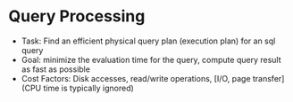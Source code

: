 # Query Processing
+    Task: Find an efficient physical query plan (execution plan) for an sql query
+    Goal: minimize the evaluation time for the query, compute query result as fast as possible
+    Cost Factors: Disk accesses, read/write operations, [I/O, page transfer] (CPU time is typically ignored)

